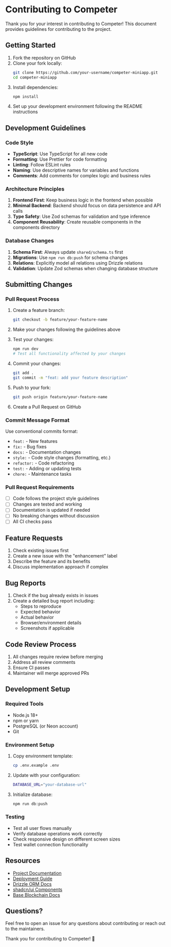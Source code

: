 # Contributing to Competer

Thank you for your interest in contributing to Competer! This document provides guidelines for contributing to the project.

## Getting Started

1. Fork the repository on GitHub
2. Clone your fork locally:
   ```bash
   git clone https://github.com/your-username/competer-miniapp.git
   cd competer-miniapp
   ```
3. Install dependencies:
   ```bash
   npm install
   ```
4. Set up your development environment following the README instructions

## Development Guidelines

### Code Style

- **TypeScript**: Use TypeScript for all new code
- **Formatting**: Use Prettier for code formatting
- **Linting**: Follow ESLint rules
- **Naming**: Use descriptive names for variables and functions
- **Comments**: Add comments for complex logic and business rules

### Architecture Principles

1. **Frontend First**: Keep business logic in the frontend when possible
2. **Minimal Backend**: Backend should focus on data persistence and API calls
3. **Type Safety**: Use Zod schemas for validation and type inference
4. **Component Reusability**: Create reusable components in the components directory

### Database Changes

1. **Schema First**: Always update `shared/schema.ts` first
2. **Migrations**: Use `npm run db:push` for schema changes
3. **Relations**: Explicitly model all relations using Drizzle relations
4. **Validation**: Update Zod schemas when changing database structure

## Submitting Changes

### Pull Request Process

1. Create a feature branch:
   ```bash
   git checkout -b feature/your-feature-name
   ```

2. Make your changes following the guidelines above

3. Test your changes:
   ```bash
   npm run dev
   # Test all functionality affected by your changes
   ```

4. Commit your changes:
   ```bash
   git add .
   git commit -m "feat: add your feature description"
   ```

5. Push to your fork:
   ```bash
   git push origin feature/your-feature-name
   ```

6. Create a Pull Request on GitHub

### Commit Message Format

Use conventional commits format:
- `feat:` - New features
- `fix:` - Bug fixes
- `docs:` - Documentation changes
- `style:` - Code style changes (formatting, etc.)
- `refactor:` - Code refactoring
- `test:` - Adding or updating tests
- `chore:` - Maintenance tasks

### Pull Request Requirements

- [ ] Code follows the project style guidelines
- [ ] Changes are tested and working
- [ ] Documentation is updated if needed
- [ ] No breaking changes without discussion
- [ ] All CI checks pass

## Feature Requests

1. Check existing issues first
2. Create a new issue with the "enhancement" label
3. Describe the feature and its benefits
4. Discuss implementation approach if complex

## Bug Reports

1. Check if the bug already exists in issues
2. Create a detailed bug report including:
   - Steps to reproduce
   - Expected behavior
   - Actual behavior
   - Browser/environment details
   - Screenshots if applicable

## Code Review Process

1. All changes require review before merging
2. Address all review comments
3. Ensure CI passes
4. Maintainer will merge approved PRs

## Development Setup

### Required Tools

- Node.js 18+
- npm or yarn
- PostgreSQL (or Neon account)
- Git

### Environment Setup

1. Copy environment template:
   ```bash
   cp .env.example .env
   ```

2. Update with your configuration:
   ```bash
   DATABASE_URL="your-database-url"
   ```

3. Initialize database:
   ```bash
   npm run db:push
   ```

### Testing

- Test all user flows manually
- Verify database operations work correctly
- Check responsive design on different screen sizes
- Test wallet connection functionality

## Resources

- [Project Documentation](./README.md)
- [Deployment Guide](./DEPLOYMENT.md)
- [Drizzle ORM Docs](https://orm.drizzle.team/)
- [shadcn/ui Components](https://ui.shadcn.com/)
- [Base Blockchain Docs](https://docs.base.org/)

## Questions?

Feel free to open an issue for any questions about contributing or reach out to the maintainers.

Thank you for contributing to Competer! 🎉